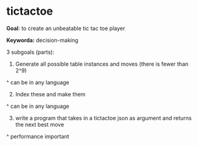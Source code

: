 # tictactoe

**Goal**: to create an unbeatable tic tac toe player

**Keyworda:** decision-making

3 subgoals (parts): 

1) Generate all possible table instances and moves (there is fewer than 2^9)

^ can be in any language

2) Index these and make them

^ can be in any language

3) write a program that takes in a tictactoe json as argument and returns the next best move

^ performance important
